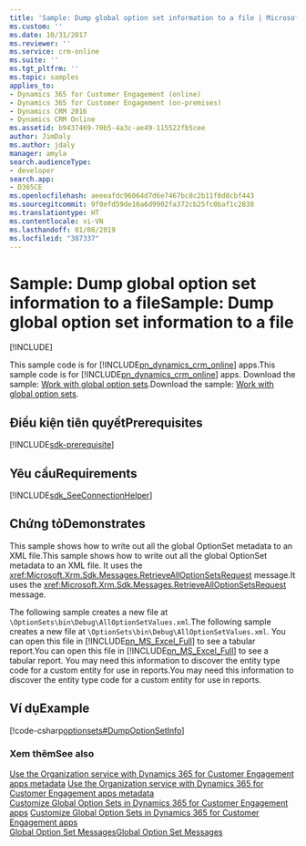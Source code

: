 ```yaml
---
title: 'Sample: Dump global option set information to a file | MicrosoftDocs'
ms.custom: ''
ms.date: 10/31/2017
ms.reviewer: ''
ms.service: crm-online
ms.suite: ''
ms.tgt_pltfrm: ''
ms.topic: samples
applies_to:
- Dynamics 365 for Customer Engagement (online)
- Dynamics 365 for Customer Engagement (on-premises)
- Dynamics CRM 2016
- Dynamics CRM Online
ms.assetid: b9437469-70b5-4a3c-ae49-115522fb5cee
author: JimDaly
ms.author: jdaly
manager: amyla
search.audienceType:
- developer
search.app:
- D365CE
ms.openlocfilehash: aeeeafdc96064d7d6e7467bc8c2b11f8d8cbf443
ms.sourcegitcommit: 9f0efd59de16a6d9902fa372cb25fc0baf1c2838
ms.translationtype: HT
ms.contentlocale: vi-VN
ms.lasthandoff: 01/08/2019
ms.locfileid: "387337"
---
```

# <a name="sample-dump-global-option-set-information-to-a-file"></a><span data-ttu-id="2a54d-102">Sample: Dump global option set information to a file</span><span class="sxs-lookup"><span data-stu-id="2a54d-102">Sample: Dump global option set information to a file</span></span>

[!INCLUDE[](../../includes/cc_applies_to_update_9_0_0.md)]

<span data-ttu-id="2a54d-103">This sample code is for [!INCLUDE[pn_dynamics_crm_online](../../includes/pn-dynamics-crm-online.md)] apps.</span><span class="sxs-lookup"><span data-stu-id="2a54d-103">This sample code is for [!INCLUDE[pn_dynamics_crm_online](../../includes/pn-dynamics-crm-online.md)] apps.</span></span> <span data-ttu-id="2a54d-104">Download the sample: [Work with global option sets](https://code.msdn.microsoft.com/Samples-of-option-set-37c4b418).</span><span class="sxs-lookup"><span data-stu-id="2a54d-104">Download the sample: [Work with global option sets](https://code.msdn.microsoft.com/Samples-of-option-set-37c4b418).</span></span> 

## <a name="prerequisites"></a><span data-ttu-id="2a54d-105">Điều kiện tiên quyết</span><span class="sxs-lookup"><span data-stu-id="2a54d-105">Prerequisites</span></span>
[!INCLUDE[sdk-prerequisite](../../includes/sdk-prerequisite.md)]
  
## <a name="requirements"></a><span data-ttu-id="2a54d-106">Yêu cầu</span><span class="sxs-lookup"><span data-stu-id="2a54d-106">Requirements</span></span>  
[!INCLUDE[sdk_SeeConnectionHelper](../../includes/sdk-seeconnectionhelper.md)]
  
## <a name="demonstrates"></a><span data-ttu-id="2a54d-107">Chứng tỏ</span><span class="sxs-lookup"><span data-stu-id="2a54d-107">Demonstrates</span></span>  
 <span data-ttu-id="2a54d-108">This sample shows how to write out all the global OptionSet metadata to an XML file.</span><span class="sxs-lookup"><span data-stu-id="2a54d-108">This sample shows how to write out all the global OptionSet metadata to an XML file.</span></span> <span data-ttu-id="2a54d-109">It uses the <xref:Microsoft.Xrm.Sdk.Messages.RetrieveAllOptionSetsRequest> message.</span><span class="sxs-lookup"><span data-stu-id="2a54d-109">It uses the <xref:Microsoft.Xrm.Sdk.Messages.RetrieveAllOptionSetsRequest> message.</span></span>  
  
 <span data-ttu-id="2a54d-110">The following sample creates a new file at `\OptionSets\bin\Debug\AllOptionSetValues.xml`.</span><span class="sxs-lookup"><span data-stu-id="2a54d-110">The following sample creates a new file at `\OptionSets\bin\Debug\AllOptionSetValues.xml`.</span></span> <span data-ttu-id="2a54d-111">You can open this file in [!INCLUDE[pn_MS_Excel_Full](../../includes/pn-ms-excel-full.md)] to see a tabular report.</span><span class="sxs-lookup"><span data-stu-id="2a54d-111">You can open this file in [!INCLUDE[pn_MS_Excel_Full](../../includes/pn-ms-excel-full.md)] to see a tabular report.</span></span> <span data-ttu-id="2a54d-112">You may need this information to discover the entity type code for a custom entity for use in reports.</span><span class="sxs-lookup"><span data-stu-id="2a54d-112">You may need this information to discover the entity type code for a custom entity for use in reports.</span></span>  
  
## <a name="example"></a><span data-ttu-id="2a54d-113">Ví dụ</span><span class="sxs-lookup"><span data-stu-id="2a54d-113">Example</span></span>  
 [!code-csharp[optionsets#DumpOptionSetInfo](../../snippets/csharp/CRMV8/optionsets/cs/dumpoptionsetinfo.cs#dumpoptionsetinfo)]  
  
### <a name="see-also"></a><span data-ttu-id="2a54d-114">Xem thêm</span><span class="sxs-lookup"><span data-stu-id="2a54d-114">See also</span></span>  
 <span data-ttu-id="2a54d-115">[Use the Organization service with Dynamics 365 for Customer Engagement apps metadata](use-organization-service-metadata.md) </span><span class="sxs-lookup"><span data-stu-id="2a54d-115">[Use the Organization service with Dynamics 365 for Customer Engagement apps metadata](use-organization-service-metadata.md) </span></span>  
 <span data-ttu-id="2a54d-116">[Customize Global Option Sets in Dynamics 365 for Customer Engagement apps](../org-service/customize-global-option-sets.md) </span><span class="sxs-lookup"><span data-stu-id="2a54d-116">[Customize Global Option Sets in Dynamics 365 for Customer Engagement apps](../org-service/customize-global-option-sets.md) </span></span>  
 [<span data-ttu-id="2a54d-117">Global Option Set Messages</span><span class="sxs-lookup"><span data-stu-id="2a54d-117">Global Option Set Messages</span></span>](customize-global-option-sets.md#messages)   

